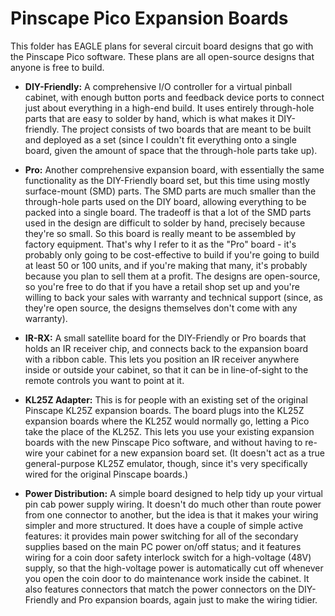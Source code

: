 # Pinscape Pico Expansion Boards

This folder has EAGLE plans for several circuit board designs that go with
the Pinscape Pico software.  These plans are all open-source designs that
anyone is free to build.

* <b>DIY-Friendly:</b> A comprehensive I/O controller for a virtual pinball
cabinet, with enough button ports and feedback device ports to connect just
about everything in a high-end build.  It uses entirely through-hole parts
that are easy to solder by hand, which is what makes it DIY-friendly.  The
project consists of two boards that are meant to be built and deployed as
a set (since I couldn't fit everything onto a single board, given the amount
of space that the through-hole parts take up).

* <b>Pro:</b> Another comprehensive expansion board, with essentially the
same functionality as the DIY-Friendly board set, but this time using mostly
surface-mount (SMD) parts.  The SMD parts are much smaller than the through-hole
parts used on the DIY board, allowing everything to be packed into a single
board.  The tradeoff is that a lot of the SMD parts used in the design are
difficult to solder by hand, precisely because they're so small.  So this
board is really meant to be assembled by factory equipment.  That's why I
refer to it as the "Pro" board - it's probably only going to be cost-effective
to build if you're going to build at least 50 or 100 units, and if you're
making that many, it's probably because you plan to sell them at a profit.
The designs are open-source, so you're free to do that if you have a retail
shop set up and you're willing to back your sales with warranty and technical
support (since, as they're open source, the designs themselves don't come
with any warranty).

* <b>IR-RX:</b> A small satellite board for the DIY-Friendly or Pro boards
that holds an IR receiver chip, and connects back to the expansion board
with a ribbon cable.  This lets you position an IR receiver anywhere
inside or outside your cabinet, so that it can be in line-of-sight to the
remote controls you want to point at it.

* <b>KL25Z Adapter:</b> This is for people with an existing set of the
original Pinscape KL25Z expansion boards.  The board plugs into the KL25Z
expansion boards where the KL25Z would normally go, letting a Pico take the
place of the KL25Z.  This lets you use your existing expansion boards with
the new Pinscape Pico software, and without having to re-wire your cabinet
for a new expansion board set.  (It doesn't act as a true general-purpose
KL25Z emulator, though, since it's very specifically wired for the original
Pinscape boards.)

* <b>Power Distribution:</b> A simple board designed to help tidy up
your virtual pin cab power supply wiring.  It doesn't do much other
than route power from one connector to another, but the idea is that
it makes your wiring simpler and more structured.  It does have a
couple of simple active features: it provides main power switching for
all of the secondary supplies based on the main PC power on/off status;
and it features wiring for a coin door safety interlock switch for a high-voltage
(48V) supply, so that the high-voltage power is automatically cut off whenever
you open the coin door to do maintenance work inside the cabinet.  It also
features connectors that match the power connectors on the DIY-Friendly
and Pro expansion boards, again just to make the wiring tidier.
